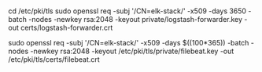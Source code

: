 #
cd /etc/pki/tls
sudo openssl req -subj '/CN=elk-stack/' -x509 -days 3650 -batch -nodes -newkey rsa:2048 -keyout private/logstash-forwarder.key -out certs/logstash-forwarder.crt

sudo openssl req -subj '/CN=elk-stack/' -x509 -days $((100*365)) -batch -nodes -newkey rsa:2048 -keyout /etc/pki/tls/private/filebeat.key -out /etc/pki/tls/certs/filebeat.crt
